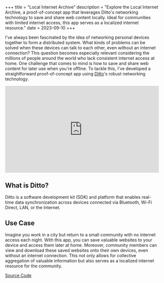 +++
title = "Local Internet Archive"
description = "Explore the Local Internet Archive, a proof-of-concept app that leverages Ditto's networking technology to save and share web content locally. Ideal for communities with limited internet access, this app serves as a localized internet resource."
date = 2023-09-10
+++

I've always been fascinated by the idea of networking personal devices together to form a distributed system. What kinds
of problems can be solved when these devices can talk to each other, even without an internet connection? This question
becomes especially relevant considering the millions of people around the world who lack consistent internet access at
home. One challenge that comes to mind is how to save and share web content for later use when you're offline. To tackle
this, I've developed a straightforward proof-of-concept app using [Ditto](https://www.ditto.live/)'s robust networking technology.
<style>
.full-width-video {
  width: 100%;
  height: auto;
  aspect-ratio: 16 / 9; /* Maintain the aspect ratio */
}
</style>   
<iframe class="full-width-video" width="560" height="315" src="https://www.youtube.com/embed/fSqz5phCWU0?si=XFL3Az6fwIDwW7Bb" title="YouTube video player" frameborder="0" allow="accelerometer; autoplay; clipboard-write; encrypted-media; gyroscope; picture-in-picture; web-share" allowfullscreen></iframe>

## What is Ditto?

Ditto is a software development kit (SDK) and platform that enables real-time data synchronization across devices
connected via Bluetooth, Wi-Fi Direct, LAN, or the Internet.

## Use Case

Imagine you work in a city but return to a small community with no internet access each night. With this app, you
can save valuable websites to your device and access them later at home. Moreover, community members can view and
download these saved websites onto their own devices, even without an internet connection. This not only allows for
collective aggregation of valuable information but also serves as a localized internet resource for the community.

[Source Code](https://github.com/logankeenan/local-internet-archive/)